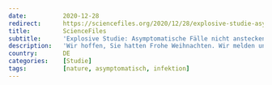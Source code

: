 ```yaml
---
date:          2020-12-28
redirect:      https://sciencefiles.org/2020/12/28/explosive-studie-asymptomatische-falle-nicht-ansteckend-kein-grund-fur-lockdowns/
title:         ScienceFiles
subtitle:      'Explosive Studie: Asymptomatische Fälle nicht ansteckend! Kein Grund für Lockdowns'
description:   'Wir hoffen, Sie hatten Frohe Weihnachten. Wir melden uns zurück, mit einer Studie, die man wohl als Sprengstoff bezeichnen muss. Das Gefährliche an SARS-CoV-2 ist, dass man nicht weiß, ob man damit infiziert ist. Auch Menschen, die keine Symptome zeigen, können andere anstecken, wenn sie mit dem Virus infiziert sind. Deshalb sind Lockdown-Maßnahmen notwendig, um…'
country:       DE
categories:    [Studie]
tags:          [nature, asymptomatisch, infektion]
---
```

